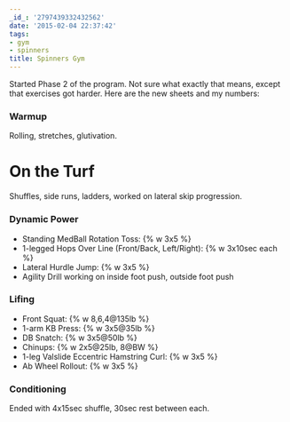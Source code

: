 ```yaml
---
_id_: '2797439332432562'
date: '2015-02-04 22:37:42'
tags:
- gym
- spinners
title: Spinners Gym
---
```


Started Phase 2 of the program. Not sure what exactly that means, except that exercises got harder. Here are the new sheets and my numbers:

### Warmup

Rolling, stretches, glutivation.

# On the Turf

Shuffles, side runs, ladders, worked on lateral skip progression.

### Dynamic Power

- Standing MedBall Rotation Toss: {% w 3x5 %}
- 1-legged Hops Over Line (Front/Back, Left/Right): {% w 3x10sec each %}
- Lateral Hurdle Jump: {% w 3x5 %}
- Agility Drill working on inside foot push, outside foot push

### Lifing

- Front Squat: {% w 8,6,4@135lb %}
- 1-arm KB Press: {% w 3x5@35lb %}
- DB Snatch: {% w 3x5@50lb %}
- Chinups: {% w 2x5@25lb, 8@BW %}
- 1-leg Valslide Eccentric Hamstring Curl: {% w 3x5 %}
- Ab Wheel Rollout: {% w 3x5 %}

### Conditioning

Ended with 4x15sec shuffle, 30sec rest between each.
